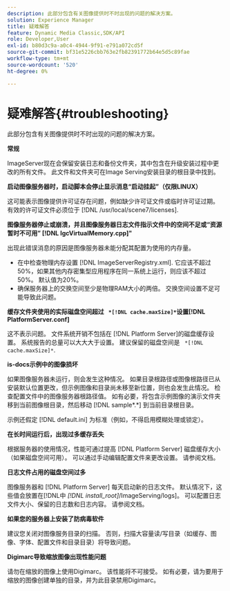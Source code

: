 ```yaml
---
description: 此部分包含有关图像提供时不时出现的问题的解决方案。
solution: Experience Manager
title: 疑难解答
feature: Dynamic Media Classic,SDK/API
role: Developer,User
exl-id: b80d3c9a-a0c4-4944-9f91-e791a072cd5f
source-git-commit: bf31e5226cbb763e2fb82391772b64e5d5c89fae
workflow-type: tm+mt
source-wordcount: '520'
ht-degree: 0%

---
```


# 疑难解答{#troubleshooting}

此部分包含有关图像提供时不时出现的问题的解决方案。

**常规**

ImageServer现在会保留安装日志和备份文件夹，其中包含在升级安装过程中更改的所有文件。 此文件和文件夹可在Image Serving安装目录的根目录中找到。

**启动图像服务器时，启动脚本会停止显示消息“启动挂起”（仅限LINUX）**

这可能表示图像提供许可证存在问题，例如缺少许可证文件或临时许可证过期。 有效的许可证文件必须位于 [!DNL /usr/local/scene7/licenses].

**图像服务器停止或崩溃，并且图像服务器日志文件指示文件中的空间不足或“资源暂时不可用” [!DNL IgcVirtualMemory.cpp]&quot;**

出现此错误消息的原因是图像服务器未能分配其配置为使用的内存量。

* 在中检查物理内存设置 [!DNL ImageServerRegistry.xml]. 它应该不超过50%，如果其他内存密集型应用程序在同一系统上运行，则应该不超过50%。 默认值为20%。
* 确保服务器上的交换空间至少是物理RAM大小的两倍。 交换空间设置不足可能导致此问题。

**缓存文件夹使用的实际磁盘空间超过 ` *[!DNL cache.maxSize]*`设置[!DNL PlatformServer.conf]**

这不表示问题。 文件系统开销不包括在 [!DNL Platform Server]的磁盘缓存设置。 系统报告的总量可以大大大于设置。 建议保留的磁盘空间是 ` *[!DNL cache.maxSize]*`.

**is-docs示例中的图像损坏**

如果图像服务器未运行，则会发生这种情况。 如果目录根路径或图像根路径已从安装默认位置更改，但示例图像和目录尚未移至新位置，则也会发生此情况。 检查配置文件中的图像服务器根路径值。 如有必要，将包含示例图像的演示文件夹移到当前图像根目录，然后移动 [!DNL sample*.*] 到当前目录根目录。

示例还假定 [!DNL default.ini] 为标准（例如，不得启用模糊处理或锁定）。

**在长时间运行后，出现过多缓存丢失**

根据服务器的使用情况，性能可通过提高 [!DNL Platform Server] 磁盘缓存大小（如果磁盘空间可用）。 可以通过手动编辑配置文件来更改设置。 请参阅文档。

**日志文件占用的磁盘空间过多**

图像服务器和 [!DNL Platform Server] 每天启动新的日志文件。 默认情况下，这些值会放置在[!DNL中 *[!DNL install_root]*/ImageServing/logs]。 可以配置日志文件大小、保留的日志数和日志内容。 请参阅文档。

**如果您的服务器上安装了防病毒软件**

建议您关闭对图像服务目录的扫描。 否则，扫描大容量读/写目录（如缓存、图像、字体、配置文件和目录目录）将导致问题。

**Digimarc导致缩放图像出现性能问题**

请勿在缩放的图像上使用Digimarc。 该性能将不可接受。 如有必要，请为要用于缩放的图像创建单独的目录，并为此目录禁用Digimarc。
